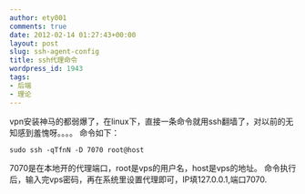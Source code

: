 ```yaml
---
author: ety001
comments: true
date: 2012-02-14 01:27:43+00:00
layout: post
slug: ssh-agent-config
title: ssh代理命令
wordpress_id: 1943
tags:
- 后端
- 理论
---
```


vpn安装神马的都弱爆了，在linux下，直接一条命令就用ssh翻墙了，对以前的无知感到羞愧呀。。。。
命令如下：

```
sudo ssh -qTfnN -D 7070 root@host
```

7070是在本地开的代理端口，root是vps的用户名，host是vps的地址。
命令执行后，输入完vps密码，再在系统里设置代理即可，IP填127.0.0.1,端口7070.

